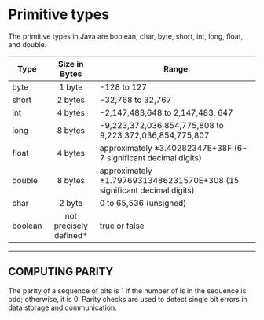 # Primitive types

The primitive types in Java are boolean, char, byte, short, int, long, float, and double.

| Type   	|Size in Bytes  			|  Range 																	|
| --------- |:-------------------------:| ------------------------------------------------------------------------- |
| byte  	| 1 byte  					| -128 to 127 																|   	
| short  	| 2 bytes  					| -32,768 to 32,767  														|   	
| int  		| 4 bytes  					| -2,147,483,648 to 2,147,483, 647  										|   	
| long  	| 8 bytes  					| -9,223,372,036,854,775,808 to 9,223,372,036,854,775,807  					|   	
| float  	| 4 bytes  					|  approximately ±3.40282347E+38F (6-7 significant decimal digits) 			|   	
| double  	| 8 bytes 					| approximately ±1.79769313486231570E+308 (15 significant decimal digits)  	|   	
| char 		| 2 byte  					| 0 to 65,536 (unsigned)  													|  	
| boolean  	| not precisely defined*  	| true or false  															|   

---

## COMPUTING PARITY

The parity of a sequence of bits is 1 if the number of Is in the sequence is odd;
otherwise, it is 0. Parity checks are used to detect single bit errors in data storage and communication.
